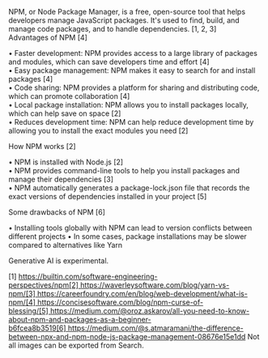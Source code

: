 NPM, or Node Package Manager, is a free, open-source tool that helps developers manage JavaScript packages. It's used to find, build, and manage code packages, and to handle dependencies. [1, 2, 3]  
Advantages of NPM [4]  

• Faster development: NPM provides access to a large library of packages and modules, which can save developers time and effort [4]  
• Easy package management: NPM makes it easy to search for and install packages [4]  
• Code sharing: NPM provides a platform for sharing and distributing code, which can promote collaboration [4]  
• Local package installation: NPM allows you to install packages locally, which can help save on space [2]  
• Reduces development time: NPM can help reduce development time by allowing you to install the exact modules you need [2]  

How NPM works [2]  

• NPM is installed with Node.js [2]  
• NPM provides command-line tools to help you install packages and manage their dependencies [3]  
• NPM automatically generates a package-lock.json file that records the exact versions of dependencies installed in your project [5]  

Some drawbacks of NPM [6]  

• Installing tools globally with NPM can lead to version conflicts between different projects 
• In some cases, package installations may be slower compared to alternatives like Yarn 


Generative AI is experimental.

[1] https://builtin.com/software-engineering-perspectives/npm[2] https://waverleysoftware.com/blog/yarn-vs-npm/[3] https://careerfoundry.com/en/blog/web-development/what-is-npm/[4] https://concisesoftware.com/blog/npm-curse-of-blessing/[5] https://medium.com/@oroz.askarov/all-you-need-to-know-about-npm-and-packages-as-a-beginner-b6fcea8b3519[6] https://medium.com/@s.atmaramani/the-difference-between-npx-and-npm-node-js-package-management-08676e15e1dd
Not all images can be exported from Search.
